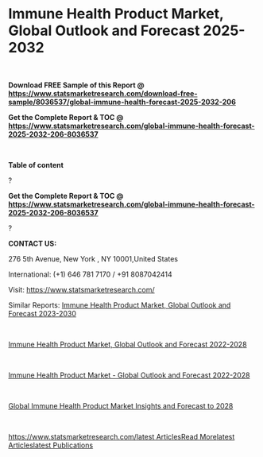 <h1>Immune Health Product Market, Global Outlook and Forecast 2025-2032</h1><br/><p><strong>Download FREE Sample of this Report @ <a href="https://www.statsmarketresearch.com/download-free-sample/8036537/global-immune-health-forecast-2025-2032-206">https://www.statsmarketresearch.com/download-free-sample/8036537/global-immune-health-forecast-2025-2032-206</a></strong></p>
 
 
 
 <div><b>Get the Complete Report & TOC @ <a href="https://www.statsmarketresearch.com/global-immune-health-forecast-2025-2032-206-8036537">https://www.statsmarketresearch.com/global-immune-health-forecast-2025-2032-206-8036537</a></b></div>
 
 
 
 <p><br />
 
 <b>Table of content</b></p>
 
 
 
 <p>? </p>
 
 
 
 <div><b>Get the Complete Report & TOC @ <a href="https://www.statsmarketresearch.com/global-immune-health-forecast-2025-2032-206-8036537">https://www.statsmarketresearch.com/global-immune-health-forecast-2025-2032-206-8036537</a></b></div>
 
 
 
 <p>? </p>
 
 
 
 <p><b>CONTACT US:</b><br />
 
 276 5th Avenue, New York , NY 10001,United States<br />
 
 International: (+1) 646 781 7170 / +91 8087042414<br />
 
 Visit: <a href="https://www.statsmarketresearch.com/">https://www.statsmarketresearch.com/</a><br />
 
 Similar Reports: <a href="https://www.statsmarketresearch.com/global-immune-health-forecast-2025-2032-206-8036537">Immune Health Product Market, Global Outlook and Forecast 2023-2030</a><br />
 
 <br />
 
 <a href="https://www.statsmarketresearch.com/global-immune-health-forecast-2025-2032-206-8036537">Immune Health Product Market, Global Outlook and Forecast 2022-2028</a><br />
 
 <br />
 
 <a href="https://www.statsmarketresearch.com/global-immune-health-forecast-2025-2032-206-8036537">Immune Health Product Market - Global Outlook and Forecast 2022-2028</a><br />
 
 <br />
 
 <a href="https://www.statsmarketresearch.com/global-immune-health-forecast-2025-2032-206-8036537">Global Immune Health Product Market Insights and Forecast to 2028</a><br />
 
 <br />
 
 <a href="https://gyeongbokgung.com">https://www.statsmarketresearch.com/</a><a href="https://hallyeomaritime.com">latest Articles</a><a href="https://jingwansa.com">Read More</a><a href="https://nguoiviet.jp/">latest Articles</a><a href="https://www.intelmarketresearch.com/">latest Publications</a></p>